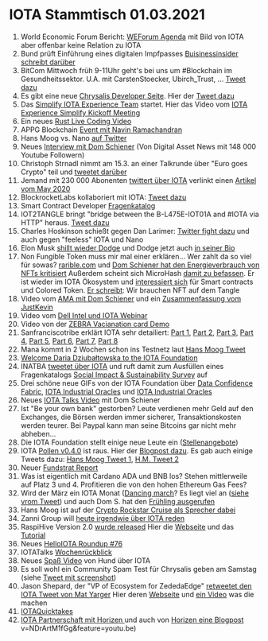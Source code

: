 # IOTA Stammtisch 01.03.2021
1. World Economic Forum Bericht: [WEForum Agenda](https://www.weforum.org/agenda/2021/02/origintrail-blockchain-covid-supplies-repository/) mit Bild von IOTA aber offenbar keine Relation zu IOTA 
2. Bund prüft Einführung eines digitalen Impfpasses [Buisinessinsider schreibt darüber](https://www.businessinsider.de/politik/deutschland/bund-prueft-einfuehrung-eines-digitalen-impfpasses-das-koennte-das-oeffentliche-leben-stark-veraendern-a/)
3. BitCom Mittwoch früh 9-11Uhr geht's bei uns um #Blockchain im Gesundheitssektor. U.A. mit CarstenStoecker, Ubirch_Trust, ... [Tweet dazu](https://twitter.com/bitkom_block/status/1363863406181285889)
4. Es gibt eine neue [Chrysalis Developer Seite](https://chrysalis.docs.iota.org/). Hier der [Tweet dazu](https://twitter.com/iota_dev/status/1363871502068817922?s=20) 
5. Das [Simplify IOTA Experience Team](https://twitter.com/antonionardella/status/1364193100143472640?s=20) startet. Hier das Video vom [IOTA Experience Simplify Kickoff Meeting](https://www.youtube.com/watch?v=7aOzT23CsqM&feature=youtu.be)
6. Ein neues [Rust Live Coding Video](https://www.youtube.com/watch?v=hJ78UlaKEn8&feature=youtu.be)
7. APPG Blockchain [Event mit Navin Ramachandran](https://twitter.com/appg_blockchain/status/1364225396317675533)
8. Hans Moog vs. Nano [auf Twitter](https://twitter.com/hus_qy/status/1364317003796865026?s=20)
9. Neues [Interview mit Dom Schiener](https://www.youtube.com/watch?v=4N3K72TKIws&feature=youtu.be) (Von Digital Asset News mit 148 000 Youtube Followern)
10. Christoph Strnadl nimmt am 15.3. an einer Talkrunde über "Euro goes Crypto" teil und [tweetet darüber](https://twitter.com/archimate/status/1364482164390309888?s=20)
11. Jemand mit 230 000 Abonenten [twittert über IOTA](https://twitter.com/Ronald_vanLoon/status/1364492451117998080?s=20) verlinkt einen [Artikel vom May 2020](https://iiot-world.com/connected-industry/enabling-manufacturing-using-iota-a-possible-approach-post-covid-19-paradigm/)
12. BlockrocketLabs kollaboriert mit IOTA: [Tweet dazu](https://twitter.com/blockrocketlabs/status/1364521658833272836?s=20)
13. Smart Contract Developer [Fragenkatalog](https://twitter.com/antonionardella/status/1364587475394510848?s=20)
14. IOT2TANGLE bringt "bridge between the B-L475E-IOT01A and #IOTA via HTTP" heraus. [Tweet dazu](https://twitter.com/iot2tangle/status/1364582474014154754?s=19)
15. Charles Hoskinson schießt gegen Dan Larimer: [Twitter fight dazu](https://twitter.com/IOHK_Charles/status/1364362197879562240?s=19) und auch gegen "feeless" IOTA und Nano 
16. Elon Musk [shillt wieder Dodge](https://twitter.com/elonmusk/status/1364560733472579591?s=19) und Dodge jetzt auch [in seiner Bio](https://twitter.com/elonmusk)
17. Non Fungible Token muss mir mal einer erklären... Wer zahlt da so viel für sowas? [rarible.com](https://app.rarible.com/doji?tab=collectibles) und [Dom Schiener hat den Energieverbrauch von NFTs kritisiert](https://twitter.com/DomSchiener/status/1366050962662699014?s=20) Außerdem scheint sich MicroHash [damit zu befassen](https://twitter.com/micro_hash/status/1365385818987237383?s=20). Er ist wieder im IOTA Ökosystem und [interessiert sich](https://twitter.com/micro_hash/status/1365014278114336784?s=20) für Smart contracts und Colored Token. [Er schreibt](https://twitter.com/micro_hash/status/1366105452942139400?s=20): Wir brauchen NFT auf dem Tangle
18. Video vom [AMA mit Dom Schiener](https://www.youtube.com/watch?v=UvISKlRPNc4) und ein [Zusammenfassung vom JustKevin](https://twitter.com/MudKevin/status/1364684978215219200?s=20)
19. Video vom [Dell Intel und IOTA Webinar](https://www.youtube.com/watch?v=_qt8AL6GuuE&feature=youtu.be)
20. Video von der [ZEBRA Vacianation card Demo](https://www.youtube.com/watch?v=Ivv1JArtHvM&feature=youtu.be)
21. Sanfranciscotribe erklärt IOTA sehr detailiert: [Part 1](https://sanfranciscotribe.com/Home/iota-tip-selection-series-part-1/), [Part 2](https://sanfranciscotribe.com/Home/scaling-the-iota-network/), [Part 3](https://sanfranciscotribe.com/Home/untangling-iota-tip-selection-part-3-combating-lazy-tip/), [Part 4](https://sanfranciscotribe.com/Home/untangling-iota-part-4-transaction-approval-process-do-you-approve/), [Part 5](https://sanfranciscotribe.com/Home/the-world-of-cryptocurrencies-part-5-what-is-iota/), [Part 6](https://sanfranciscotribe.com/Home/removing-the-coordinator/), [Part 7](https://sanfranciscotribe.com/Home/untangling-iota-spam-protection-and-rate-control-series-part-7/), [Part 8](https://sanfranciscotribe.com/Home/)
22. Mana kommt in 2 Wochen schon ins Testnetz laut [Hans Moog Tweet](https://twitter.com/hus_qy/status/1364605123402547203?s=20)
23. [Welcome Daria Dziubałtowska to the IOTA Foundation](https://blog.iota.org/welcome-daria-to-the-iota-foundation/)
24. INATBA [tweetet über IOTA](https://twitter.com/INATBA_org/status/1364937132092047361?s=20) und ruft damit zum Ausfüllen eines Fragenkatalogs [Social Impact & Sustainability Survey](https://www.surveymonkey.com/r/siswg) auf
25. Drei schöne neue GIFs von der IOTA Foundation über [Data Confidence Fabric](https://twitter.com/iota/status/1364623145949421569?s=20), [IOTA Industrial Oracles](https://twitter.com/iota/status/1364903252890902532?s=19) und [IOTA Industrial Oracles](https://twitter.com/iota/status/1364903252890902532?s=20)
26. Neues [IOTA Talks Video](https://www.youtube.com/watch?v=bubGYomQt5Q&feature=youtu.be) mit Dom Schiener
27. Ist "Be your own bank" gestorben? Leute verdienen mehr Geld auf den Exchanges, die Börsen werden immer sicherer, Transaktionskosten werden teurer. Bei Paypal kann man seine Bitcoins gar nicht mehr abheben...
28. Die IOTA Foundation stellt einige neue Leute ein ([Stellenangebote](https://iota.bamboohr.com/jobs/?source=bamboohr))
29. IOTA [Pollen v0.4.0](https://github.com/iotaledger/goshimmer/releases/tag/v0.4.0) ist raus. Hier der [Blogpost dazu](https://blog.iota.org/pollen-testnet-v0-4-0-release-notes/). Es gab auch einige Tweets dazu: [Hans Moog Tweet 1](https://twitter.com/hus_qy/status/1365416051568242693?s=20), [H.M. Tweet 2](https://twitter.com/hus_qy/status/1366139678856986631?s=20)
30. Neuer [Fundstrat Report](https://fsinsight.com/2021/02/26/crypto-special-report-iota-2-0-network-upgrade-holds-promise-for-adoption-1/)
31. Was ist eigentlich mit Cardano ADA und BNB los? Stehen mittlerweile auf Platz 3 und 4. Profitieren die von den hohen Ethereum Gas Fees?
32. Wird der März ein IOTA Monat ([Dancing march](https://twitter.com/Vrom14286662/status/1366266826422951937?s=20)? Es liegt viel an ([siehe vrom Tweet](https://twitter.com/Vrom14286662/status/1366115274215329805?s=20)) und auch Dom S. hat den [Frühling ausgerufen](https://twitter.com/DomSchiener/status/1365303126799056902?s=20)
33. Hans Moog ist auf der [Crypto Rockstar Cruise als Sprecher dabei](https://twitter.com/CryptoRockstar2/status/1285951583788957699?s=20)
34. Zanni Group will [heute irgendwie über IOTA reden](https://twitter.com/GroupZanni/status/1366067106987524102?s=20)
35. RaspiHive Version 2.0 [wurde released](https://twitter.com/p_iota/status/1366093234032828418?s=20) Hier die [Webseite](https://raspihive.org/#/) und das [Tutorial](https://raspihive.org/#/)
36. Neues [HelloIOTA Roundup #76](https://www.youtube.com/watch?v=WGC3nLC70MU&feature=youtu.be)
37. IOTATalks [Wochenrückblick](https://www.iota-talk.com/index.php?article-amp/77-wochenr%C3%BCckblick-vom-21-bis-27-februar-2021/&article%2F77-wochenr%C3%BCckblick-vom-21-bis-27-februar-2021%2F=&__twitter_impression=true)
38. Neues [Spaß Video](https://www.youtube.com/watch?v=h-DbC5bqdfo&feature=youtu.be) von Hund über IOTA
39. Es soll wohl ein Community Spam Test für Chrysalis geben am Samstag (siehe [Tweet mit screenshot](https://twitter.com/unseriouscandle/status/1366106315194576898?s=20))
40. Jason Shepard, der "VP of Ecosystem for ZededaEdge" [retweetet den IOTA Tweet von Mat Yarger](https://twitter.com/defshepherd/status/1366221100183670789?s=20) Hier deren [Webseite](https://zededa.com/product/) und [ein Video](https://www.youtube.com/watch?v=cElSq42PzZQ) was die machen
41. [IOTAQuicktakes](https://www.youtube.com/watch?v=7EPfZvwe7WE&feature=youtu.be)
42. [IOTA Partnerschaft mit Horizen ](https://blog.iota.org/iota-and-horizen-partner-to-expand-iota-oracles-to-new-blockchains/) und auch von [Horizen eine Blogpost](https://blog.horizen.io/iota-and-horizen-partner-to-expand-iota-oracles-and-zendoo/)
v=NDrArtM1fGg&feature=youtu.be)

